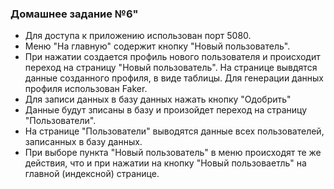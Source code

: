 ### Домашнее задание №6"
- Для доступа к приложению использован порт 5080.
- Меню "На главную" содержит кнопку "Новый пользователь".
- При нажатии создается профиль нового пользователя и происходит переход на страницу
    "Новый пользователь". На странице вывдятся данные созданного профиля, в виде таблицы.
    Для генерации данных профиля использован Faker. 
- Для записи данных в базу данных нажать кнопку "Одобрить"
- Данные будут зписаны в базу и произойдет переход на страницу "Пользователи".
- На странице "Пользователи" выводятся данные всех пользователей, записанных в базу данных. 
- При выборе пункта "Новый пользователь" в меню происходят те же действия, что и при нажатии на 
    кнопку "Новый пользоваетль" на главной (индексной) странице. 